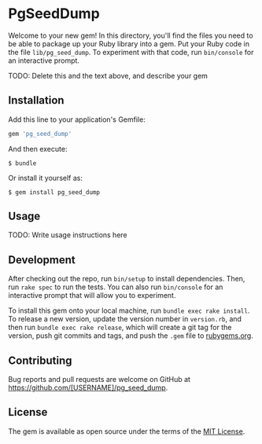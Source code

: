 # PgSeedDump

Welcome to your new gem! In this directory, you'll find the files you need to be able to package up your Ruby library into a gem. Put your Ruby code in the file `lib/pg_seed_dump`. To experiment with that code, run `bin/console` for an interactive prompt.

TODO: Delete this and the text above, and describe your gem

## Installation

Add this line to your application's Gemfile:

```ruby
gem 'pg_seed_dump'
```

And then execute:

    $ bundle

Or install it yourself as:

    $ gem install pg_seed_dump

## Usage

TODO: Write usage instructions here

## Development

After checking out the repo, run `bin/setup` to install dependencies. Then, run `rake spec` to run the tests. You can also run `bin/console` for an interactive prompt that will allow you to experiment.

To install this gem onto your local machine, run `bundle exec rake install`. To release a new version, update the version number in `version.rb`, and then run `bundle exec rake release`, which will create a git tag for the version, push git commits and tags, and push the `.gem` file to [rubygems.org](https://rubygems.org).

## Contributing

Bug reports and pull requests are welcome on GitHub at https://github.com/[USERNAME]/pg_seed_dump.

## License

The gem is available as open source under the terms of the [MIT License](https://opensource.org/licenses/MIT).
